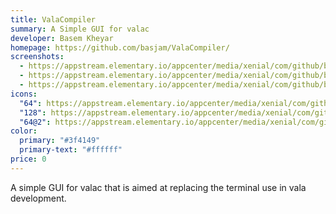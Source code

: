 ```yaml
---
title: ValaCompiler
summary: A Simple GUI for valac
developer: Basem Kheyar
homepage: https://github.com/basjam/ValaCompiler/
screenshots:
  - https://appstream.elementary.io/appcenter/media/xenial/com/github/basjam.valacompiler.desktop/FDCE3192C82635E815CDFB5DE05A9A6A/screenshots/image-1_orig.png
  - https://appstream.elementary.io/appcenter/media/xenial/com/github/basjam.valacompiler.desktop/FDCE3192C82635E815CDFB5DE05A9A6A/screenshots/image-2_orig.png
  - https://appstream.elementary.io/appcenter/media/xenial/com/github/basjam.valacompiler.desktop/FDCE3192C82635E815CDFB5DE05A9A6A/screenshots/image-3_orig.png
icons:
  "64": https://appstream.elementary.io/appcenter/media/xenial/com/github/basjam.valacompiler.desktop/FDCE3192C82635E815CDFB5DE05A9A6A/icons/64x64/com.github.basjam.valacompiler_com.github.basjam.valacompiler.png
  "128": https://appstream.elementary.io/appcenter/media/xenial/com/github/basjam.valacompiler.desktop/FDCE3192C82635E815CDFB5DE05A9A6A/icons/128x128/com.github.basjam.valacompiler_com.github.basjam.valacompiler.png
  "64@2": https://appstream.elementary.io/appcenter/media/xenial/com/github/basjam.valacompiler.desktop/FDCE3192C82635E815CDFB5DE05A9A6A/icons/64x64@2/com.github.basjam.valacompiler_com.github.basjam.valacompiler.png
color:
  primary: "#3f4149"
  primary-text: "#ffffff"
price: 0
---
```


<p>A simple GUI for valac that is aimed at replacing the terminal use in vala development.</p>